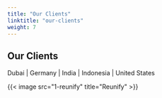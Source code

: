 ```yaml
---
title: "Our Clients"
linktitle: "our-clients"
weight: 7
---
```


## Our Clients

Dubai | Germany | India | Indonesia | United States

{{< image src="1-reunify" title="Reunify" >}}
